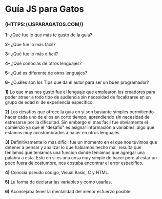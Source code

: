 # Guía JS para Gatos

### (HTTPS://JSPARAGATOS.COM/)

**1-**	¿Qué fue lo que más te gusto de la guía?

**2-**	¿Que fue lo mas fácil?

**3-**	¿Qué fue lo más difícil?

**4-**	¿Qué conocías de otros lenguajes?

**5-**	¿Qué es diferente de otros lenguajes?

**6-**	¿Cuáles son los Tips que da el autor para ser un buen programador?

**1)** Lo que mas nos gustó fue el lenguaje que emplearon los creadores para poder atraer a todo tipo de audiencia sin necesidad de focalizarse en un grupo de edad ni de experiencia especifico.

**2)** Los desafíos que ofrece la guía en sí son bastante simples permitiendo hacer cada uno de ellos en corto tiempo, aprendiendo sin necesidad de estresarse por la dificultad.  Sin embargo el mas facil fue obviamente el comienzo ya que el "desafío" es asignar información a variables, algo que estamos muy acostumbrados a hacer en otros lenguajes.

**3)** Definitivamente lo mas dificil fue un momento en el que nos tuvimos que detener a pensar y analizar lo que habíamos hecho mal, resulta que teníamos que teníamos una funcion donde teniamos que agregar una palabra a esta. Esto en si es una cosa muy simple de hacer pero al estar un poco fuera de costumbre, nos costaba encontrar el error especifico.

**4)** Conocía pseudo código, Visual Basic, C y HTML.

**5)** La forma de declarar las variables y como usarlas.

**6)** Aconsejaba tener la mentalidad del menor esfuerzo posible.

